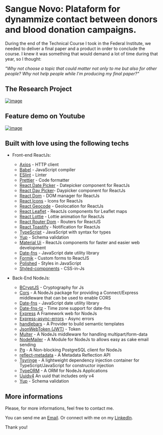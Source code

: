 # Sangue Novo: Plataform for dynammize contact between donors and blood donation campaigns.

During the end of the Technical Course I took in the Federal Institute, we needed to deliver a final paper and a product in order to conclude the course. I knew it was something that would demand a lot of time during that year, so I thought: 

_"Why not choose a topic that could matter not only to me but also for other people? Why not help people while I'm producing my final paper?"_ 

<!---
That's where the idea of Sangue Novo came from. Alongside with my colleague Lucas Teles, I created an aplication to keep contact with donors collect data so the psychologists could have a clearer view of the disease stage in the periods outside of a therapy session. 

It also creates a viable and simpler way for the teenager to get access to the first step of knowing the disease and getting support to look for a psychology professional.
On the other hand, the psychologist can register keywords they believe are important to each patient treatment. These keywords generate reports for them, so they know when a conversation needs more of their attention and they can know what was happening at that specific time. Ant this time might be even in the middle of the night — cause the chatbots never sleep, it is always available for talking to the adolescents and generating a report to the psychologist.
--->

## The Research Project 
[![image](https://user-images.githubusercontent.com/40741571/155040476-83ef50bc-3e00-473b-8433-7862e82a90e5.png)
](https://github.com/luccas-specht/SangueNovo-TCC-IFSul/blob/master/TCC_2021_LuccasSpecht_065640INFQ-mesclado_organized.pdf)

## Feature demo on Youtube
[![image](https://github.com/luccas-specht/SangueNovo-TCC-IFSul/blob/master/readme-apresentation.png)](https://www.youtube.com/watch?v=DwRFsjTvamk)

## Built with love using the following techs 
- Front-end ReactJs:
  - [Axios](https://github.com/axios/axios) - HTTP client
  - [Babel](https://babeljs.io/) - JavaScript compiler
  - [ESlint](https://eslint.org/) - Linter
  - [Prettier](https://prettier.io/) - Code formatter
  - [React Date Picker](https://github.com/Hacker0x01/react-datepicker) - Datepicker component for ReactJs
  - [React Day Picker](https://react-day-picker.js.org)- Daypicker component for ReactJs
  - [React Dom](https://pt-br.reactjs.org/docs/react-dom.html) - DOM manager for ReactJs
  - [React Icons](https://react-icons.github.io/react-icons/) - Icons for ReactJs
  - [React Geocode](https://github.com/shukerullah/react-geocode) - Geolocation for ReactJs
  - [React Leaflet](https://react-leaflet.js.org) - ReactJs components for Leaflet maps
  - [React Lottie](https://github.com/chenqingspring/react-lottie) - Lottie animation for ReactJs
  - [React Router Dom](https://v5.reactrouter.com/web/guides/quick-start) - Routers for ReactJS
  - [React Toastify](https://fkhadra.github.io/react-toastify/introduction) - Notification for ReactJs
  - [TypeScript](https://www.typescriptlang.org) - JavaScript with syntax for types
  - [Yup](https://www.npmjs.com/package/yup) - Schema validation
  - [Material Ui](https://v4.mui.com) - ReactJs components for faster and easier web development
  - [Date-fns](https://date-fns.org) - JavaScript date utility library
  - [Formik](https://formik.org/docs/overview) - Custom forms to ReactJS
  - [Polished](https://formik.org/docs/overview) - Styles in JavaScript
  - [Styled-components](https://styled-components.com/docs) - CSS-in-Js
  
- Back-End NodeJs:
  - [BCryptJS](https://github.com/dcodeIO/bcrypt.js) - Cryptography for Js
  - [Cors](https://github.com/expressjs/cors) -  A NodeJs package for providing a Connect/Express middleware that can be used to enable CORS
  - [Date-fns](https://date-fns.org) - JavaScript date utility library
  - [Date-fns-tz](https://github.com/marnusw/date-fns-tz#readme) - Time zone support for date-fns
  - [Express](https://expressjs.com/pt-br/) A Framework web for NodeJs
  - [Express-async-errors](https://github.com/davidbanham/express-async-errors) - Async errors
  - [handlebars](https://handlebarsjs.com/installation/) - A Provider to build semantic templates
  - [JsonWebToken (JWT)](https://jwt.io) - Token
  - [Multer](https://www.npmjs.com/package/multer) - A NodeJs middleware for handling multipart/form-data
  - [NodeMailer](https://nodemailer.com/about/) - A Module for NodeJs to allows easy as cake email sending
  - [Pg](https://github.com/brianc/node-postgres) - A Non-blocking PostgreSQL client for NodeJs
  - [reflect-metadata](https://github.com/rbuckton/reflect-metadata) - A Metadata Reflection API
  - [Tsyringe](https://github.com/Microsoft/tsyringe) - A lightweight dependency injection container for TypeScript/JavaScript for constructor injection
  - [TypeORM](https://typeorm.io/#/) - A ORM for NodeJs Applications
  - [Uuidv4](https://www.npmjs.com/package/uuidv4) An uuid that includes only v4
  - [Yup](https://www.npmjs.com/package/yup) - Schema validation

## More informations
Please, for more informations, feel free to contact me.

You can send me an [Email](mailto:luccasspecht70@gmail.com). Or connect with me on my [LinkedIn](https://www.linkedin.com/in/luccas-specht/).

Thank you!
